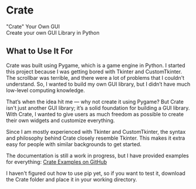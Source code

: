 # Crate
"Crate" Your Own GUI  
Create your own GUI Library in Python

## What to Use It For
Crate was built using Pygame, which is a game engine in Python. I started this project because I was getting bored with Tkinter and CustomTkinter. The scrollbar was terrible, and there were a lot of problems that I couldn't understand. So, I wanted to build my own GUI library, but I didn’t have much low-level computing knowledge.

That’s when the idea hit me — why not create it using Pygame? But Crate isn't just another GUI library; it’s a solid foundation for building a GUI library. With Crate, I wanted to give users as much freedom as possible to create their own widgets and customize everything.

Since I am mostly experienced with Tkinter and CustomTkinter, the syntax and philosophy behind Crate closely resemble Tkinter. This makes it extra easy for people with similar backgrounds to get started.

The documentation is still a work in progress, but I have provided examples for everything:
[Crate Examples on GitHub](https://github.com/AinRyzen/Crate/tree/main/examples)

I haven't figured out how to use pip yet, so if you want to test it, download the Crate folder and place it in your working directory.
